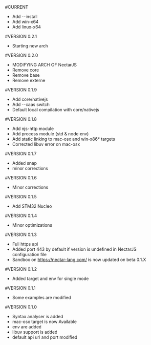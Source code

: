 #CURRENT
* Add --install
* Add win-x64
* Add linux-x64

#VERSION 0.2.1
* Starting new arch

#VERSION 0.2.0
* MODIFYING ARCH OF NectarJS
* Remove core
* Remove base
* Remove externe

#VERSION 0.1.9
* Add core/nativejs
* Add --caas switch
* Default local compilation with core/nativejs

#VERSION 0.1.8
* Add njs-http module
* Add process module (std & node env)
* Add static linking to mac-osx and win-x86* targets
* Corrected libuv error on mac-osx

#VERSION 0.1.7
* Added snap
* minor corrections

#VERSION 0.1.6
* Minor corrections

#VERSION 0.1.5
* Add STM32 Nucleo

#VERSION 0.1.4
* Minor optimizations

#VERSION 0.1.3
* Full https api
* Added port 443 by default if version is undefined in NectarJS configuration file
* Sandbox on https://nectar-lang.com/ is now updated on beta 0.1.X

#VERSION 0.1.2
* Added target and env for single mode

#VERSION 0.1.1
* Some examples are modified

#VERSION 0.1.0
* Syntax analyser is added
* mac-osx target is now Available
* env are added
* libuv support is added
* default api url and port modified
